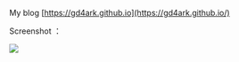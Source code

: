 My blog [https://gd4ark.github.io](https://gd4ark.github.io/)

Screenshot ：

![](https://ws1.sinaimg.cn/large/9892fa7fgy1fyvpn6bv1ej21hc0u03zo.jpg)

